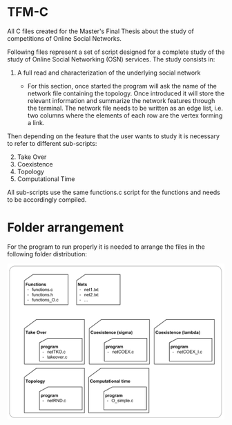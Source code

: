 # TFM-C
All C files created for the Master's Final Thesis about the study of competitions of Online Social Networks.

Following files represent a set of script designed for a complete study of the study of Online Social Networking (OSN) services. The study consists in:

  1) A full read and characterization of the underlying social network
    
      - For this section, once started the program will ask the name of the network file containing the topology. Once introduced it will store the relevant information and summarize the network features through the terminal. The network file needs to be written as an edge list, i.e. two columns where the elements of each row are the vertex forming a link.
  
Then depending on the feature that the user wants to study it is necessary to refer to different sub-scripts:

  2) Take Over
  3) Coexistence
  4) Topology
  5) Computational Time

All sub-scripts use the same functions.c script for the functions and needs to be accordingly compiled.

# Folder arrangement
For the program to run properly it is needed to arrange the files in the following folder distribution:

![Alt text](/program.png?raw=true "Folder arrangement")



